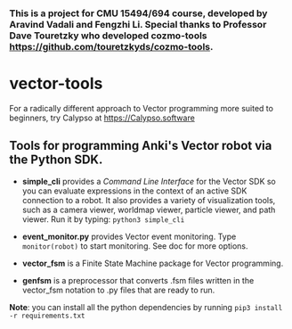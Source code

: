 ### This is a project for CMU 15494/694 course, developed by Aravind Vadali and Fengzhi Li. Special thanks to Professor Dave Touretzky who developed cozmo-tools https://github.com/touretzkyds/cozmo-tools.

# vector-tools

For a radically different approach to Vector programming more suited to beginners, try Calypso at https://Calypso.software

## Tools for programming Anki's Vector robot via the Python SDK.

* __simple_cli__ provides a _Command Line Interface_ for the Vector SDK
so you can evaluate expressions in the context of an active SDK connection
to a robot. It also provides a variety of visualization tools, such as a
camera viewer, worldmap viewer, particle viewer, and path viewer.
Run it by typing: `python3 simple_cli`

* __event_monitor.py__ provides Vector event monitoring.
Type `monitor(robot)` to start monitoring.  See doc for more options.

* __vector_fsm__ is a Finite State Machine package for Vector programming.

* __genfsm__ is a preprocessor that converts .fsm files written in
the vector_fsm notation to .py files that are ready to run.

__Note__: you can install all the python dependencies by running `pip3 install -r requirements.txt`

